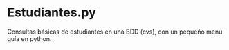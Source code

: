 # Estudiantes.py
Consultas básicas de estudiantes en una BDD (cvs), con un pequeño menu guía en python. 
